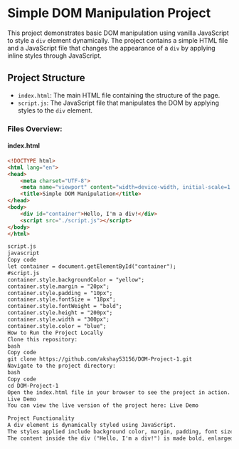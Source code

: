 # Simple DOM Manipulation Project

This project demonstrates basic DOM manipulation using vanilla JavaScript to style a `div` element dynamically. The project contains a simple HTML file and a JavaScript file that changes the appearance of a `div` by applying inline styles through JavaScript.

## Project Structure

- `index.html`: The main HTML file containing the structure of the page.
- `script.js`: The JavaScript file that manipulates the DOM by applying styles to the `div` element.

### Files Overview:

#### index.html
```html
<!DOCTYPE html>
<html lang="en">
<head>
    <meta charset="UTF-8">
    <meta name="viewport" content="width=device-width, initial-scale=1.0">
    <title>Simple DOM Manipulation</title>
</head>
<body>
    <div id="container">Hello, I'm a div!</div>
    <script src="./script.js"></script>
</body>
</html>

script.js
javascript
Copy code
let container = document.getElementById("container");
#script.js
container.style.backgroundColor = "yellow";
container.style.margin = "20px";
container.style.padding = "10px";
container.style.fontSize = "18px";
container.style.fontWeight = "bold";
container.style.height = "200px";
container.style.width = "300px";
container.style.color = "blue";
How to Run the Project Locally
Clone this repository:
bash
Copy code
git clone https://github.com/akshay53156/DOM-Project-1.git
Navigate to the project directory:
bash
Copy code
cd DOM-Project-1
Open the index.html file in your browser to see the project in action.
Live Demo
You can view the live version of the project here: Live Demo

Project Functionality
A div element is dynamically styled using JavaScript.
The styles applied include background color, margin, padding, font size, and more.
The content inside the div ("Hello, I'm a div!") is made bold, enlarged, and centered within a styled box.
